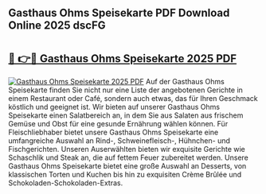 ## Gasthaus Ohms Speisekarte PDF Download Online 2025 dscFG

# <h2><a href="http://gcd3ell.nevu.top/?p=Gasthaus+Ohms+Speisekarte">🔗 👉🔴 Gasthaus Ohms Speisekarte 2025 PDF</a></h2>

[![Gasthaus Ohms Speisekarte 2025 PDF](https://i.imgur.com/dBaPXMq.png)](http://gcd3ell.nevu.top/?p=Gasthaus+Ohms+Speisekarte)
Auf der Gasthaus Ohms Speisekarte finden Sie nicht nur eine Liste der angebotenen Gerichte in einem Restaurant oder Café, sondern auch etwas, das für Ihren Geschmack köstlich und geeignet ist. Wir bieten auf unserer Gasthaus Ohms Speisekarte einen Salatbereich an, in dem Sie aus Salaten aus frischem Gemüse und Obst für eine gesunde Ernährung wählen können. Für Fleischliebhaber bietet unsere Gasthaus Ohms Speisekarte eine umfangreiche Auswahl an Rind-, Schweinefleisch-, Hühnchen- und Fischgerichten. Unseren Auserwählten bieten wir exquisite Gerichte wie Schaschlik und Steak an, die auf fettem Feuer zubereitet werden. Unsere Gasthaus Ohms Speisekarte bietet eine große Auswahl an Desserts, von klassischen Torten und Kuchen bis hin zu exquisiten Crème Brûlée und Schokoladen-Schokoladen-Extras.
